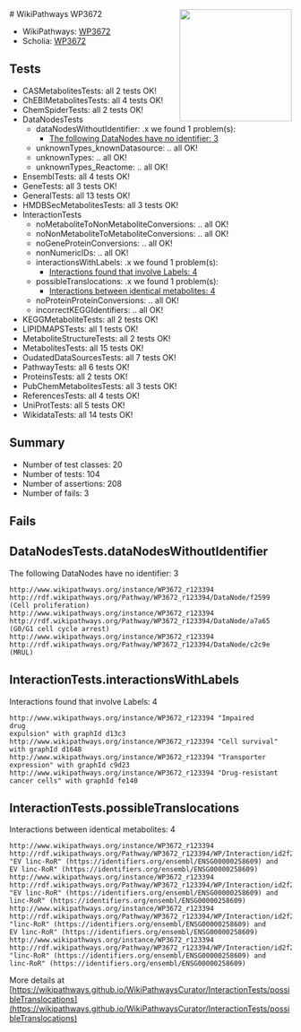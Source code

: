 <img style="float: right; width: 200px" src="https://upload.wikimedia.org/wikipedia/commons/thumb/8/83/Wplogo_with_text_500.png/640px-Wplogo_with_text_500.png" />
# WikiPathways WP3672

* WikiPathways: [WP3672](https://new.wikipathways.org/pathways/WP3672)
* Scholia: [WP3672](https://scholia.toolforge.org/wikipathways/WP3672)
## Tests
* CASMetabolitesTests: all 2 tests OK!
* ChEBIMetabolitesTests: all 4 tests OK!
* ChemSpiderTests: all 2 tests OK!
* DataNodesTests
    * dataNodesWithoutIdentifier: .x we found 1 problem(s):
        * [The following DataNodes have no identifier: 3](#d2d32fa2)
    * unknownTypes_knownDatasource: .. all OK!
    * unknownTypes: .. all OK!
    * unknownTypes_Reactome: .. all OK!
* EnsemblTests: all 4 tests OK!
* GeneTests: all 3 tests OK!
* GeneralTests: all 13 tests OK!
* HMDBSecMetabolitesTests: all 3 tests OK!
* InteractionTests
    * noMetaboliteToNonMetaboliteConversions: .. all OK!
    * noNonMetaboliteToMetaboliteConversions: .. all OK!
    * noGeneProteinConversions: .. all OK!
    * nonNumericIDs: .. all OK!
    * interactionsWithLabels: .x we found 1 problem(s):
        * [Interactions found that involve Labels: 4](#630d267b)
    * possibleTranslocations: .x we found 1 problem(s):
        * [Interactions between identical metabolites: 4](#d59038c7)
    * noProteinProteinConversions: .. all OK!
    * incorrectKEGGIdentifiers: .. all OK!
* KEGGMetaboliteTests: all 2 tests OK!
* LIPIDMAPSTests: all 1 tests OK!
* MetaboliteStructureTests: all 2 tests OK!
* MetabolitesTests: all 15 tests OK!
* OudatedDataSourcesTests: all 7 tests OK!
* PathwayTests: all 6 tests OK!
* ProteinsTests: all 2 tests OK!
* PubChemMetabolitesTests: all 3 tests OK!
* ReferencesTests: all 4 tests OK!
* UniProtTests: all 5 tests OK!
* WikidataTests: all 14 tests OK!


## Summary

* Number of test classes: 20
* Number of tests: 104
* Number of assertions: 208
* Number of fails: 3

## Fails

<a name="d2d32fa2" />

## DataNodesTests.dataNodesWithoutIdentifier

The following DataNodes have no identifier: 3
```
http://www.wikipathways.org/instance/WP3672_r123394 http://rdf.wikipathways.org/Pathway/WP3672_r123394/DataNode/f2599 (Cell proliferation)
http://www.wikipathways.org/instance/WP3672_r123394 http://rdf.wikipathways.org/Pathway/WP3672_r123394/DataNode/a7a65 (G0/G1 cell cycle arrest)
http://www.wikipathways.org/instance/WP3672_r123394 http://rdf.wikipathways.org/Pathway/WP3672_r123394/DataNode/c2c9e (MRUL)
```

<a name="630d267b" />

## InteractionTests.interactionsWithLabels

Interactions found that involve Labels: 4
```
http://www.wikipathways.org/instance/WP3672_r123394 "Impaired 
drug 
expulsion" with graphId d13c3
http://www.wikipathways.org/instance/WP3672_r123394 "Cell survival" with graphId d1648
http://www.wikipathways.org/instance/WP3672_r123394 "Transporter
expression" with graphId c9d23
http://www.wikipathways.org/instance/WP3672_r123394 "Drug-resistant
cancer cells" with graphId fe140
```

<a name="d59038c7" />

## InteractionTests.possibleTranslocations

Interactions between identical metabolites: 4
```
http://www.wikipathways.org/instance/WP3672_r123394 http://rdf.wikipathways.org/Pathway/WP3672_r123394/WP/Interaction/id2f22336e "EV linc-RoR" (https://identifiers.org/ensembl/ENSG00000258609) and 
EV linc-RoR" (https://identifiers.org/ensembl/ENSG00000258609)
http://www.wikipathways.org/instance/WP3672_r123394 http://rdf.wikipathways.org/Pathway/WP3672_r123394/WP/Interaction/id2f22336e "EV linc-RoR" (https://identifiers.org/ensembl/ENSG00000258609) and 
linc-RoR" (https://identifiers.org/ensembl/ENSG00000258609)
http://www.wikipathways.org/instance/WP3672_r123394 http://rdf.wikipathways.org/Pathway/WP3672_r123394/WP/Interaction/id2f22336e "linc-RoR" (https://identifiers.org/ensembl/ENSG00000258609) and 
EV linc-RoR" (https://identifiers.org/ensembl/ENSG00000258609)
http://www.wikipathways.org/instance/WP3672_r123394 http://rdf.wikipathways.org/Pathway/WP3672_r123394/WP/Interaction/id2f22336e "linc-RoR" (https://identifiers.org/ensembl/ENSG00000258609) and 
linc-RoR" (https://identifiers.org/ensembl/ENSG00000258609)
```

More details at [https://wikipathways.github.io/WikiPathwaysCurator/InteractionTests/possibleTranslocations](https://wikipathways.github.io/WikiPathwaysCurator/InteractionTests/possibleTranslocations)

